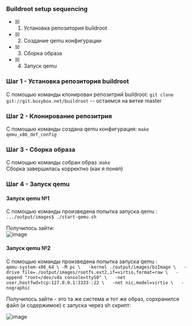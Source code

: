 ### Buildroot setup sequencing

- [x] 1) Установка репозитория buildroot
- [x] 2) Создание qemu конфигурации
- [X] 3) Сборка образа
- [X] 4) Запуск qemu
### Шаг 1 - Установка репозитория buildroot
С помощью команды клонирован репозитрий buildroot: `git clone git://git.busybox.net/buildroot` -- остаемся на ветке master

### Шаг 2 - Клонирование репозитрия 
С помощью команды создана qemu конфигурация: `make qemu_x86_def_config` 


### Шаг 3 - Сборка образа
С помощью команды собран образ :`make`  
Сборка завершилась корректно (как я понял)

### Шаг 4 - Запуск qemu
#### Запуск qemu №1
С помощью команды произведена попытка запуска qemu : `.../output/images$ ./start-qemu.sh`

Получилось зайти:  
![image](https://github.com/moevm/os_profiling/assets/90711883/8a0abd07-f125-441e-805d-a2b0dd299c67)


#### Запуск qemu №2
С помощью команды произведена попытка запуска qemu :  
`qemu-system-x86_64 \
    -M pc \  
    -kernel ./output/images/bzImage \  
    -drive file=./output/images/rootfs.ext2,if=virtio,format=raw \  
    -append "root=/dev/vda console=ttyS0" \  
    -net user,hostfwd=tcp:127.0.0.1:3333-:22 \  
    -net nic,model=virtio \  
    -nographic`

    
Получилось зайти - это та же система и тот же образ, сорхранился файл (и содержимое) с запуска через sh скрипт:

![image](https://github.com/moevm/os_profiling/assets/90711883/cfbb4d14-bbc1-467e-b916-96cf5af80688)

